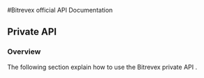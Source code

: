 #Bitrevex official API Documentation

## Private API

### Overview

The following section explain how to use the Bitrevex private API .
 